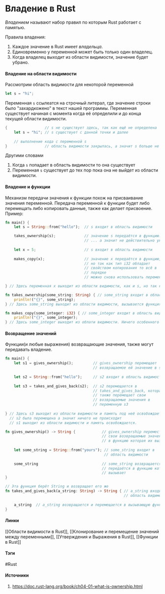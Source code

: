 # Владение в Rust
*Владением* называют набор правил по которым Rust работает с памятью.

Правила владения:
1. Каждое значение в Rust имеет *владельца*.
2. Единовременно у переменной может быть только один владелец.
3. Когда владелец выходит из области видимости, значение будет убрано.

#### Владение на области видимости
Рассмотрим область видимости для некоторой переменной
```rust
let s = "hi";
```
Переменная `s` ссылеатся на строчный литерал, где значение строки было "захардкожено" в текст нашей программы. Переменная существует начиная с момента когда её определили и до конца текущей области видимости.
```rust
{                 // s не существует здесь, так как ещё не определена
	let s = "hi"; // s существует с данной точки и далее
	
	// выполнение кода с переменной s
}                 // область видимости закрылась, а значит s больше не существует
```
Другими словами
1. Когда `s` попадает в область видимости то она существует
2. Переменная `s` существует до тех пор пока она не выйдет из области видимости.

#### Владение и функции
Механизм передачи значения к функции похож на присваивание значения переменной. Передача переменной к функции будет либо перемещать либо копировать данные, также как делает присвоение. 
Пример:
```rust
fn main() {
    let s = String::from("hello");  // s входит в область видимости

    takes_ownership(s);             // значение s передаётся в функцию...
                                    // ... а значит не действительно уже здесь
                                    
    let x = 5;                      // s входит в область видимости
    
    makes_copy(x);                  // значение x передаётся в функцию,
                                    // но так как тип i32 обладает 
                                    // свойством копирования то всё в 
                                    // порядке
                                    // можно снова использовать переменную

} // Здесь переменная x выходит из области видимости, как и s, но так как значение переменной s было перемещено то ничего особенного не происходит

fn takes_ownership(some_string: String) { // some_string входит в область видимости
    println!("{}", some_string);
} // Здесь some_string выходит из области видимости, вызывается функция drop. Память освобождается.

fn makes_copy(some_integer: i32) { // some_integer входит в область видимости
    println!("{}", some_integer);
} // Здесь some_integer выходит из облати видимости. Ничего особенного не происходит.

```
#### Возвращение значений
Функции(и любые выражения) возвращающие значения, также могут передавать владение.
```rust
fn main() {
    let s1 = gives_ownership();         // gives_ownership перемещает 
                                        // возвращаемое ей значение в s1
                                        
    let s2 = String::from("hello");     // s2 входит в область видимости
    
    let s3 = takes_and_gives_back(s2);  // s2 перемещается в 
                                        // takes_and_gives_back, которая 
                                        // также перемещает свои 
                                        // возвращаемые значения в 
                                        // переменную s3
                                        
} // Здесь s3 выходит из области видимости и память под неё освобождается. 
  // s2 была перемещена а значит ничего не происходит
  // s1 выходит из области видимости и память освобождается.

fn gives_ownership() -> String {            // gives_ownership переместит 
                                            // свои возвращаемые значения 
                                            // в функцию которая их вызовет
                                             
    let some_string = String::from("yours"); // some_string входит в 
                                             // область видимости
    
    some_string                             // some_string возвращается и
                                            // передаётся в функцию которая
                                            // вызывает 
}

// Эта функция берёт String и возвращает его же
fn takes_and_gives_back(a_string: String) -> String { // a_string входит в                                      
                                                      // область видимости
                                                      
    a_string  // a_string возвращается и перемещается в вызывающую функцию
}

```
#### Линки
 [[Области видимости в Rust]],
 [[Клонирование и перемещение значений между переменными]],
 [[Утверждения и Выражения в Rust]],
 [[Функции в Rust]]
#### Тэги
 #Rust 
#### Источники
1. https://doc.rust-lang.org/book/ch04-01-what-is-ownership.html